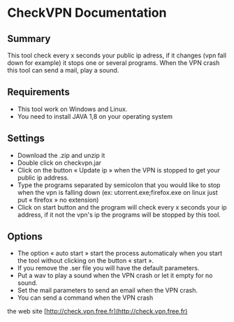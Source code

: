 ﻿# CheckVPN Documentation
## Summary
This tool check every x seconds your public ip adress, if it changes (vpn fall down for example) it stops one or several programs. When the VPN crash this tool can send a mail, play a sound.
## Requirements
- This tool work on Windows and Linux.
- You need to install JAVA 1,8 on your operating system
## Settings
- Download the .zip and unzip it
- Double click on checkvpn.jar
- Click on the button « Update ip » when the VPN is stopped to get your public ip address.
- Type the programs separated by semicolon that you would like to stop when the vpn is falling down (ex: utorrent.exe;firefox.exe on linux just put « firefox » no extension)
- Click on start button and the program will check every x seconds your ip address, if it not the vpn's ip the programs will be stopped by this tool.
## Options
- The option « auto start » start the process automaticaly when you start the tool without clicking on the button « start ».
- If you remove the .ser file you will have the default parameters.
- Put a wav to play a sound when the VPN crash or let it empty for no sound.
- Set the mail parameters to send an email when the VPN crash.
- You can send a command when the VPN crash


the web site [http://check.vpn.free.fr](http://check.vpn.free.fr)
